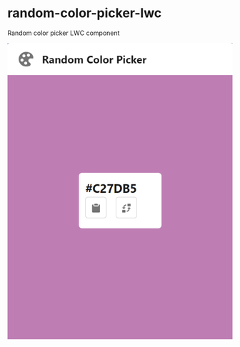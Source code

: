 # random-color-picker-lwc
Random color picker LWC component

![](https://github.com/arun12209/random-color-picker-lwc/blob/main/Images/RandomColorPicker1.png)
